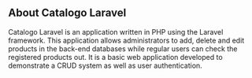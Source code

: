 ## About Catalogo Laravel
Catalogo Laravel is an application written in PHP using the Laravel framework. This application allows administrators to add, delete and edit products in the back-end databases while regular users can check the registered products out. It is a basic web application developed to demonstrate a CRUD system as well as user authentication.


